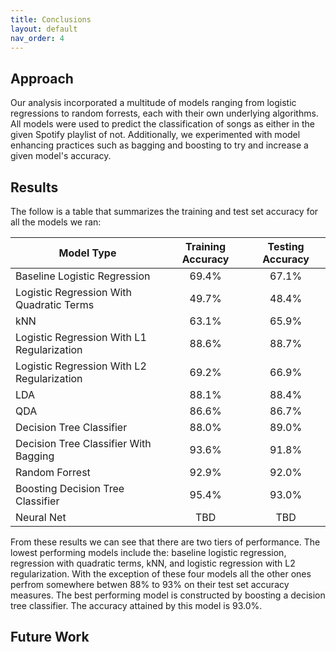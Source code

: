 ```yaml
---
title: Conclusions
layout: default
nav_order: 4
---
```


## Approach

Our analysis incorporated a multitude of models ranging from logistic regressions to random forrests, each with their own underlying algorithms. All models were used to predict the classification of songs as either in the given Spotify playlist of not. Additionally, we experimented with model enhancing practices such as bagging and boosting to try and increase a given model's accuracy. 

## Results

The follow is a table that summarizes the training and test set accuracy for all the models we ran:


|                 Model Type                 | Training Accuracy   | Testing Accuracy   |
|--------------------------------------------|:-------------------:|:------------------:|
|        Baseline Logistic Regression        |       69.4%         |       67.1%        |
|  Logistic Regression With Quadratic Terms  |       49.7%         |       48.4%        |
|                     kNN                    |       63.1%         |       65.9%        |
| Logistic Regression With L1 Regularization |       88.6%         |       88.7%        |
| Logistic Regression With L2 Regularization |       69.2%         |       66.9%        |
|                     LDA                    |       88.1%         |       88.4%        |
|                     QDA                    |       86.6%         |       86.7%        |
|          Decision Tree Classifier          |       88.0%         |       89.0%        |
|    Decision Tree Classifier With Bagging   |       93.6%         |       91.8%        |
|               Random Forrest               |       92.9%         |       92.0%        |
|       Boosting Decision Tree Classifier    |       95.4%         |       93.0%        |
|                 Neural Net                 |       TBD           |       TBD          |

From these results we can see that there are two tiers of performance. The lowest performing models include the: baseline logistic regression, regression with quadratic terms, kNN, and logistic regression with L2 regularization. With the exception of these four models all the other ones perfrom somewhere betwen 88% to 93% on their test set accuracy measures. The best performing model is constructed by boosting a decision tree classifier. The accuracy attained by this model is 93.0%.

## Future Work

